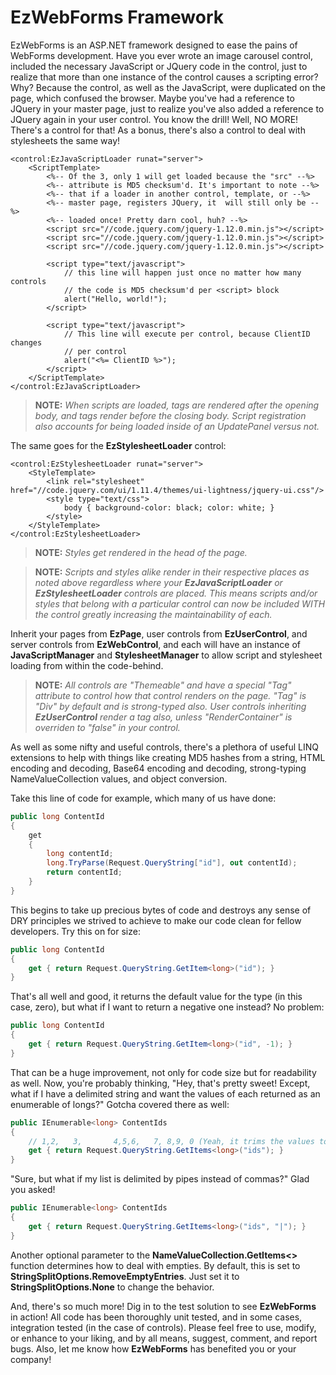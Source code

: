 # EzWebForms Framework

EzWebForms is an ASP.NET framework designed to ease the pains of WebForms development. Have you ever wrote an image carousel control, included the necessary JavaScript or JQuery code in the control, just to realize that more than one instance of the control causes a scripting error? Why? Because the control, as well as the JavaScript, were duplicated on the page, which confused the browser. Maybe you've had a reference to JQuery in your master page, just to realize you've also added a reference to JQuery again in your user control. You know the drill! Well, NO MORE! There's a control for that! As a bonus, there's also a control to deal with stylesheets the same way!

```asp.net
<control:EzJavaScriptLoader runat="server">
    <ScriptTemplate>
        <%-- Of the 3, only 1 will get loaded because the "src" --%>
        <%-- attribute is MD5 checksum'd. It's important to note --%>
        <%-- that if a loader in another control, template, or --%>
        <%-- master page, registers JQuery, it  will still only be --%>
        <%-- loaded once! Pretty darn cool, huh? --%>
        <script src="//code.jquery.com/jquery-1.12.0.min.js"></script>
        <script src="//code.jquery.com/jquery-1.12.0.min.js"></script>
        <script src="//code.jquery.com/jquery-1.12.0.min.js"></script>
        
        <script type="text/javascript">
            // this line will happen just once no matter how many controls
            // the code is MD5 checksum'd per <script> block
            alert("Hello, world!");
        </script>
        
        <script type="text/javascript">
            // This line will execute per control, because ClientID changes
            // per control
            alert("<%= ClientID %>");
        </script>
    </ScriptTemplate>
</control:EzJavaScriptLoader>
```

> **NOTE:** *When scripts are loaded, <script src="..."></script> tags are rendered after the opening body, and <script type="text/javascript">// code here</script> tags render before the closing body. Script registration also accounts for being loaded inside of an UpdatePanel versus not.*

The same goes for the **EzStylesheetLoader** control:
```asp.net
<control:EzStylesheetLoader runat="server">
	<StyleTemplate>
		<link rel="stylesheet" href="//code.jquery.com/ui/1.11.4/themes/ui-lightness/jquery-ui.css"/>
		<style type="text/css">
			body { background-color: black; color: white; }
		</style>
	</StyleTemplate>
</control:EzStylesheetLoader>
```

> **NOTE:** *Styles get rendered in the head of the page.*

> **NOTE:** *Scripts and styles alike render in their respective places as noted above regardless where your **EzJavaScriptLoader** or **EzStylesheetLoader** controls are placed. This means scripts and/or styles that belong with a particular control can now be included WITH the control greatly increasing the maintainability of each.*

Inherit your pages from **EzPage**, user controls from **EzUserControl**, and server controls from **EzWebControl**, and each will have an instance of **JavaScriptManager** and **StylesheetManager** to allow script and stylesheet loading from within the code-behind.

> **NOTE:** *All controls are "Themeable" and have a special "Tag" attribute to control how that control renders on the page. "Tag" is "Div" by default and is strong-typed also. User controls inheriting **EzUserControl** render a tag also, unless "RenderContainer" is overriden to "false" in your control.*

As well as some nifty and useful controls, there's a plethora of useful LINQ extensions to help with things like creating MD5 hashes from a string, HTML encoding and decoding, Base64 encoding and decoding, strong-typing NameValueCollection values, and object conversion.

Take this line of code for example, which many of us have done:
```c#
public long ContentId
{
    get
    {
        long contentId;
        long.TryParse(Request.QueryString["id"], out contentId);
        return contentId;
    }
}
```

This begins to take up precious bytes of code and destroys any sense of DRY principles we strived to achieve to make our code clean for fellow developers. Try this on for size:
```c#
public long ContentId
{
    get { return Request.QueryString.GetItem<long>("id"); }
}
```

That's all well and good, it returns the default value for the type (in this case, zero), but what if I want to return a negative one instead? No problem:
```c#
public long ContentId
{
    get { return Request.QueryString.GetItem<long>("id", -1); }
}
```

That can be a huge improvement, not only for code size but for readability as well. Now, you're probably thinking, "Hey, that's pretty sweet! Except, what if I have a delimited string and want the values of each returned as an enumerable of longs?" Gotcha covered there as well:
```c#
public IEnumerable<long> ContentIds
{
    // 1,2,   3,       4,5,6,   7, 8,9, 0 (Yeah, it trims the values too!)
    get { return Request.QueryString.GetItems<long>("ids"); }
}
```

"Sure, but what if my list is delimited by pipes instead of commas?" Glad you asked!
```c#
public IEnumerable<long> ContentIds
{
    get { return Request.QueryString.GetItems<long>("ids", "|"); }
}
```

Another optional parameter to the **NameValueCollection.GetItems<>** function determines how to deal with empties. By default, this is set to **StringSplitOptions.RemoveEmptyEntries**. Just set it to **StringSplitOptions.None** to change the behavior.

And, there's so much more! Dig in to the test solution to see **EzWebForms** in action! All code has been thoroughly unit tested, and in some cases, integration tested (in the case of controls). Please feel free to use, modify, or enhance to your liking, and by all means, suggest, comment, and report bugs. Also, let me know how **EzWebForms** has benefited you or your company!